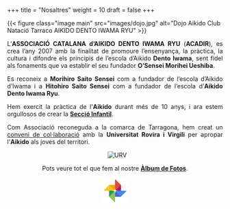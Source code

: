 +++
title = "Nosaltres"
weight = 10
draft = false
+++

{{< figure class="image main" src="images/dojo.jpg" alt="Dojo Aikido Club Natació Tarraco AIKIDO DENTO IWAMA RYU" >}}
<div style="text-align: justify">
  L’<strong>ASSOCIACIÓ CATALANA d’AIKIDO DENTO IWAMA RYU</strong> (<strong>ACADIR</strong>), es crea l’any 2007 amb la finalitat de promoure l’ensenyança, la pràctica, la cultura i difondre els principis de l’escola d’Aikido<strong> Dento Iwama</strong>, sent fidel als fonaments que va establir el seu fundador <strong>O’Sensei Morihei Ueshiba</strong>.

  Es reconeix a <strong>Morihiro Saito Sensei</strong> com a fundador de l’escola d’Aikido d’Iwama i a <strong>Hitohiro Saito Sensei</strong> com a fundador de l’escola d’<strong>Aikido Dento Iwama Ryu</strong>.

  Hem exercit la pràctica de l'<strong>Aikido</strong> durant més de 10 anys, i ara estem orgullosos de crear la <a href="#school"><strong>Secció Infantil</strong></a>.

<p>Com Associació reconeguda a la comarca de Tarragona, hem creat un <a href="#classes">conveni de col·laboració</a> amb la <strong>Universitat Rovira i Virgili</strong> per apropar l'<strong>Aikido</strong> als joves del territori.
  <div style="text-align: center;">
    <img src="images/urv-logo.jpg" height="50" alt="URV" style="margin-left: 2%;">
  </div>
</p>
  <div style="text-align:center">
    <p>Pots veure tot el que fem al nostre <a href="https://sites.google.com/view/aikidotarragona/" target="_blank"><strong>Àlbum de Fotos</strong></a>.</p>
    <a href="https://sites.google.com/view/aikidotarragona/" target="_blank">
      <img src="images/google-photos.png" height="60" width="60" alt="Photos Aikido">
    </a>
  </div>
</div>
